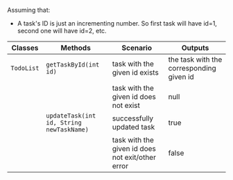 Assuming that:

- A task's ID is just an incrementing number. So first task will have id=1, second one will have id=2, etc.

| Classes    | Methods                                  | Scenario                                         | Outputs                                  |
|------------|------------------------------------------|--------------------------------------------------|------------------------------------------|
| `TodoList` | `getTaskById(int id)`                    | task with the given id exists                    | the task with the corresponding given id |
|            |                                          | task with the given id does not exist            | null                                     |
|            | `updateTask(int id, String newTaskName)` | successfully updated task                        | true                                     |
|            |                                          | task with the given id does not exit/other error | false                                    |
